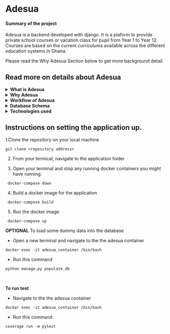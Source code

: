 # Adesua
#### Summary of the project
Adesua is a backend developed with django. It is a plaform to provide private school courses or vacation class for pupil from Year 1 to Year 12.
Courses are based on the current curriculums available across the different education systems in Ghana. <br>

Please read the Why Adesua Section below to get more background detail. 
<br>

## Read more on details about Adesua

<details>
<summary><b>What is Adesua</b></summary>
<br>
Adesua is a ghanaian language word for education. 
Adesua is a platform where parents can get access to lessons for their wards based on their current school year and school curriculum.
The target market for this pupil from year 1 to year 12 or pupil who are not yet in High School.
<br>
<br>

</details>

<details>
<summary><b>Why Adesua </b></summary>
<br>
Growing up as a student in Ghana, we had private after school lessons from teachers who were not necessarily our school teacher at home, but the lessons were based on our school curriculum.

Also it was normal to go for vacation or summer break classes at cousins', friends' or the best schools in our vicinity.
This happens because students sometimes neeeds a different point of view or explanation. <br>

So why not create a platform where you students can get access to courses based on their curriculum from some of the best teachers from prestigious schools in their country

Hence `Adesua` app is the backend for a platform where parents will have access to courses for their wards based on their current curriculum, school year and subject from vetted course instructor. <br>
Course Instructors are currrently good teachers in other school.

Every Course created by a teacher for the platform passes through verfication checks before the the course is published on the platform.
<br>

<br>


</details>

<details>
<summary><b>Workflow of Adesua </b></summary>
<h4>User</h4>
    
<li>Any user can view courses listed on the platform and filter courses based on a school year or curriculum</li>
<li>Any user can view details of a courses but cannot view course lessons if they are not enrolled in that course</li>
<li>To enroll in a course, a user must sign up as a student</li>
<li>Students have access to course lessons of courses, they enrolled in.</li>
<li>Students will be able to rate courses, they are enrolled in.</li>
<li>Students are allowed to enroll in courses that are on trial for a few days. Once the trial period is over, they lose access to the course lessons.</li>
<br>

<h4>Course Instructor</h4>
    
<li>To upload a course on the platform, you have to sign up as an instructor</li>
<li>Courses created on the platform will be reviewed by reviewers before they are listed on the main page.</li>
<li>Course instructors will recieve an email, for their approved courses.</li>
<li>Course instructors can update, delete their course.</li>
<li>Course instructors can create,retrieve, update,and delete lessons for their courses.</li>
<br>

<h4>Reviewers</h4>
    
<li>Reviewers will have to perform backgorund checks on the course instructor.</li>
<li>Reviewers can see a list of pending courses to be approved.</li>
<li>Reviewers will approve or deny courses based on the results of their background check.</li>
<br>

<h4>Admin</h4>
    
<li>Admin can create promotions for a bunch of courses.</li>
<li>Admin creates reviewers.</li>
<li>Admin can delete any type of user on the platform.</li>
<br>

<br><br>


</details>


<details>
<summary><b>Database Schema</b></summary>
You can view the database schema for the web api from the link below
<br>
<br>
Link to Database Design https://youtu.be/APhI43fyRHI

</details>

<details>
<summary><b>Technologies used</b></summary>
<li>Django</li>
<li>Django Rest Framework</li>
<li>PostgreSQL</li>
<li>ElasticSearch</li>
<li>Celery</li>
<li>Redis</li>

</details>



## Instructions on setting the application up.
1.Clone the repository on your local machine
  ```
  git clone <repository address>
  ```
  
2. From your termical, navigate to the application folder
  
3. Open your terminal and stop any running docker containers you might have running.
  ```
   docker-compose down
  ```
   
4. Build a docker image for the application
  ```
   docker-compose build
  ```
5. Run the docker image
  ```
   docker-compose up
  ```
  
   <b>OPTIONAL</b> To load some dummy data into the database
   - Open a new terminal and navigate to the the adesua container
  ```
  docker exec -it adesua_container /bin/bash
  ```
  - Run this command
  ```
  python manage.py populate_db
  ```
  <br>
  
  <b>To run test</b>
   - Navigate to the the adesua container
  ```
  docker exec -it adesua_container /bin/bash
  ```
  - Run this command
  ```
  coverage run -m pytest
  ```
  


